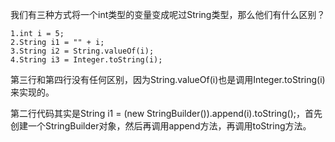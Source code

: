 我们有三种方式将一个int类型的变量变成呢过String类型，那么他们有什么区别？

    1.int i = 5;
    2.String i1 = "" + i;
    3.String i2 = String.valueOf(i);
    4.String i3 = Integer.toString(i);

第三行和第四行没有任何区别，因为String.valueOf(i)也是调用Integer.toString(i)来实现的。

第二行代码其实是String i1 = (new StringBuilder()).append(i).toString();，首先创建一个StringBuilder对象，然后再调用append方法，再调用toString方法。